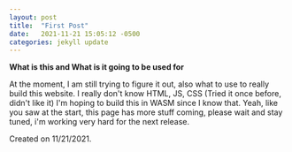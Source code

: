 ```yaml
---
layout: post
title:  "First Post"
date:   2021-11-21 15:05:12 -0500
categories: jekyll update
---
```


**What is this and What is it going to be used for**


At the moment, I am still trying to figure it out, also what to use to really build this website. I really don't know HTML, JS, CSS (Tried it once before, didn't like it)
I'm hoping to build this in WASM since I know that. Yeah, like you saw at the start, this page has more stuff coming, please wait and stay tuned, i'm working very hard for the next release.


Created on 11/21/2021.
